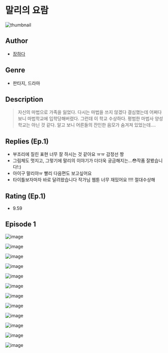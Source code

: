 # 말리의 요람
![thumbnail](https://image-comic.pstatic.net/user_contents_data/challenge_comic/2023/05/23/upload_3774970199019042616_480x623.jpeg)

## Author
- [장하다](https://comic.naver.com/artistTitle?id=366753)

## Genre
- 판타지, 드라마

## Description
> 자신의 마법으로 가족을 잃었다. 다시는 마법을 쓰지 않겠다 결심했는데 어쩌다 보니 마법학교에 입학당해버렸다. 그런데 이 학교 수상하다. 평범한 마법사 양성 학교는 아닌 것 같다. 알고 보니 어른들의 잔인한 음모가 숨겨져 있었는데….

## Replies (Ep.1)
- 부조리에 질린 표현 너무 잘 하시는 것 같아요 ㅠㅠ 감정선 짱
- 그림체도 멋지고, 그렇기에 말리의 이야기가 더더욱 궁금해지는...😳작품 잘봤습니다!:)
- 아이구 말리야ㅠ 빨리 다음편도 보고싶어요
- 타이틀보자마자 바로 달려왔습니다 작가님 웹툰 너무 재밌어요 !!!! 절대수상해

## Rating (Ep.1)
- 9.59

## Episode 1
![image](https://image-comic.pstatic.net/user_contents_data/challenge_comic/2023/05/23/366753/upload_3486739599565402165.jpeg)

![image](https://image-comic.pstatic.net/user_contents_data/challenge_comic/2023/05/23/366753/upload_7005690310410069603.jpeg)

![image](https://image-comic.pstatic.net/user_contents_data/challenge_comic/2023/05/23/366753/upload_3616500671793149284.jpeg)

![image](https://image-comic.pstatic.net/user_contents_data/challenge_comic/2023/05/23/366753/upload_7221579384966297654.jpeg)

![image](https://image-comic.pstatic.net/user_contents_data/challenge_comic/2023/05/23/366753/upload_4136104798245434161.jpeg)

![image](https://image-comic.pstatic.net/user_contents_data/challenge_comic/2023/05/23/366753/upload_7005692500756740454.jpeg)

![image](https://image-comic.pstatic.net/user_contents_data/challenge_comic/2023/05/23/366753/upload_7292788172351877943.jpeg)

![image](https://image-comic.pstatic.net/user_contents_data/challenge_comic/2023/05/23/366753/upload_7003713362780500835.jpeg)

![image](https://image-comic.pstatic.net/user_contents_data/challenge_comic/2023/05/23/366753/upload_7219325618043958328.jpeg)

![image](https://image-comic.pstatic.net/user_contents_data/challenge_comic/2023/05/23/366753/upload_4063707445752705377.jpeg)

![image](https://image-comic.pstatic.net/user_contents_data/challenge_comic/2023/05/23/366753/upload_3688792470498457905.jpeg)

![image](https://image-comic.pstatic.net/user_contents_data/challenge_comic/2023/05/23/366753/upload_3486127378465317473.jpeg)
